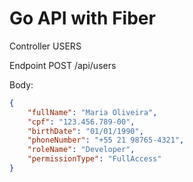 # Go API with Fiber
Controller USERS

Endpoint POST /api/users

Body:

```json
{
    "fullName": "Maria Oliveira",
    "cpf": "123.456.789-00",
    "birthDate": "01/01/1990",
    "phoneNumber": "+55 21 98765-4321",
    "roleName": "Developer",
    "permissionType": "FullAccess"
}



